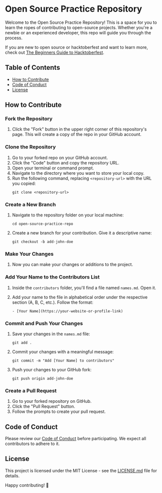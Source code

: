 # Open Source Practice Repository

Welcome to the Open Source Practice Repository! This is a space for you to learn the ropes of contributing to open-source projects. Whether you're a newbie or an experienced developer, this repo will guide you through the process.

If you are new to open source or hacktoberfest and want to learn more, check out [The Beginners Guide to Hacktoberfest](https://blog.timonwa.com/series/the-beginners-guide-to-hacktoberfest).

## Table of Contents

- [How to Contribute](#how-to-contribute)
- [Code of Conduct](#code-of-conduct)
- [License](#license)

## How to Contribute

### Fork the Repository

1. Click the "Fork" button in the upper right corner of this repository's page. This will create a copy of the repo in your GitHub account.

### Clone the Repository

1. Go to your forked repo on your GitHub account.
2. Click the "Code" button and copy the repository URL.
3. Open your terminal or command prompt.
4. Navigate to the directory where you want to store your local copy.
5. Run the following command, replacing `<repository-url>` with the URL you copied:
   ```
   git clone <repository-url>
   ```

### Create a New Branch

1. Navigate to the repository folder on your local machine:
   ```
   cd open-source-practice-repo
   ```
2. Create a new branch for your contribution. Give it a descriptive name:
   ```
   git checkout -b add-john-doe
   ```

### Make Your Changes

1. Now you can make your changes or additions to the project.

### Add Your Name to the Contributors List

1. Inside the `contributors` folder, you'll find a file named `names.md`. Open it.

2. Add your name to the file in alphabetical order under the respective section (A, B, C, etc.). Follow the format:
   ```
   - [Your Name](https://your-website-or-profile-link)
   ```

### Commit and Push Your Changes

1. Save your changes in the `names.md` file:

   ```
   git add .
   ```

2. Commit your changes with a meaningful message:

   ```
   git commit -m "Add [Your Name] to contributors"
   ```

3. Push your changes to your GitHub fork:
   ```
   git push origin add-john-doe
   ```

### Create a Pull Request

1. Go to your forked repository on GitHub.
2. Click the "Pull Request" button.
3. Follow the prompts to create your pull request.

## Code of Conduct

Please review our [Code of Conduct](link-to-code-of-conduct) before participating. We expect all contributors to adhere to it.

## License

This project is licensed under the MIT License - see the [LICENSE.md](LICENSE.md) file for details.

Happy contributing! 🚀
